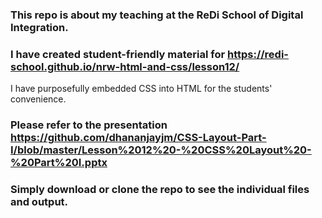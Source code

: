 ### This repo is about my teaching at the ReDi School of Digital Integration.

### I have created student-friendly material for https://redi-school.github.io/nrw-html-and-css/lesson12/

I have purposefully embedded CSS into HTML for the students' convenience.
 
 ### Please refer to the presentation https://github.com/dhananjayjm/CSS-Layout-Part-I/blob/master/Lesson%2012%20-%20CSS%20Layout%20-%20Part%20I.pptx

### Simply download or clone the repo to see the individual files and output.

